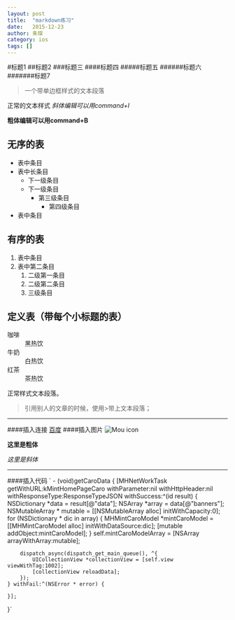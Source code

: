 ```yaml
---
layout: post
title:  "markdown练习"
date:   2015-12-23
author: 朱琛
category: ios
tags: []
---
```


<!--<p class="intro"><span class="dropcap">C</span>urabitur blandit tempus porttitor. Nullam quis risus eget urna mollis ornare vel eu leo. Vestibulum id ligula porta felis euismod semper. Donec sed odio dui. Aenean lacinia bibendum nulla sed consectetur.</p>-->


#标题1
##标题2
###标题三
####标题四
#####标题五
######标题六
#######标题7

<blockquote>一个带单边框样式的文本段落</blockquote>

正常的文本样式
*斜体编辑可以用command+I*

**粗体编辑可以用command+B**

## 无序的表
* 表中条目
* 表中长条目
  * 下一级条目
  * 下一级条目
    * 第三级条目
      * 第四级条目
* 表中条目

## 有序的表
1. 表中条目
2. 表中第二条目
    1. 二级第一条目
    2. 二级第二条目
      3. 三级条目
<!--2. Longer List Item
    1. Nested OL Item
    2. Another Nested Item
3. List Item-->

## 定义表（带每个小标题的表）
<dl>
  <dt>咖啡</dt>
  <dd>黑热饮</dd>
  <dt>牛奶</dt>
  <dd>白热饮</dd>
  <dt>红茶</dt>
  <dd>茶热饮</dd>
</dl>

正常样式文本段落。
> 引用别人的文章的时候，使用>带上文本段落；



***
####插入连接
[百度](http:www.baidu.com)
####插入图片
![Mou icon](http://mouapp.com/Mou_128.png)

**这里是粗体**

*这里是斜体*
***
####插入代码
` - (void)getCaroData {
    [MHNetWorkTask getWithURL:kMintHomePageCaro withParameter:nil withHttpHeader:nil withResponseType:ResponseTypeJSON withSuccess:^(id result) {
        NSDictionary *data = result[@"data"];
        NSArray *array = data[@"banners"];
        NSMutableArray * mutable = [[NSMutableArray alloc] initWithCapacity:0];
        for (NSDictionary * dic in array) {
            MHMintCaroModel *mintCaroModel = [[MHMintCaroModel alloc] initWithDataSource:dic];
            [mutable addObject:mintCaroModel];
        }
        self.mintCaroModelArray = [NSArray arrayWithArray:mutable];
        
        dispatch_async(dispatch_get_main_queue(), ^{
            UICollectionView *collectionView = [self.view viewWithTag:1002];
            [collectionView reloadData];
        });
    } withFail:^(NSError * error) {
        
    }];
}`
